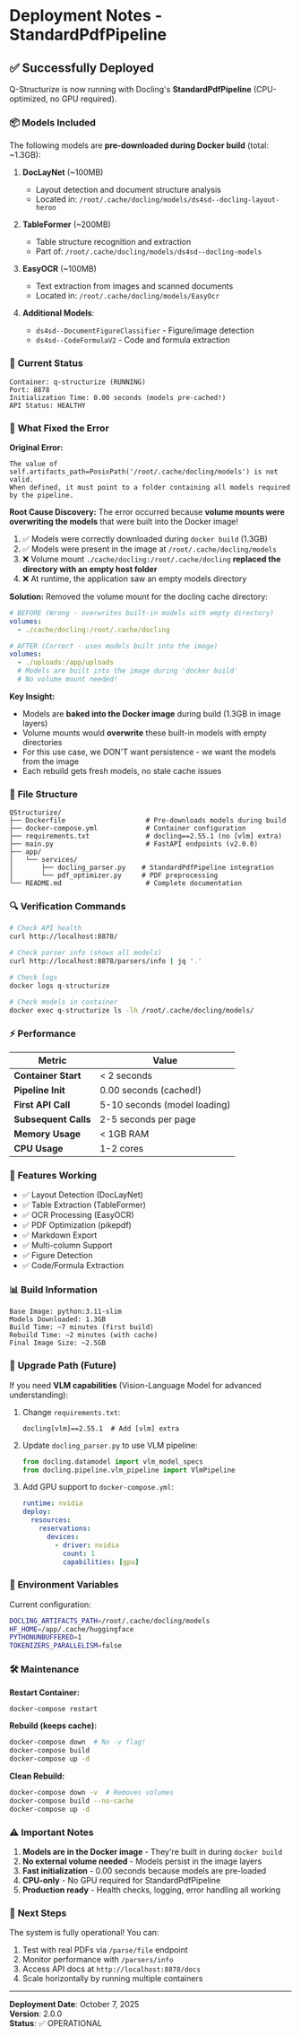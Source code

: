 # Deployment Notes - StandardPdfPipeline

## ✅ **Successfully Deployed**

Q-Structurize is now running with Docling's **StandardPdfPipeline** (CPU-optimized, no GPU required).

### 📦 **Models Included**

The following models are **pre-downloaded during Docker build** (total: ~1.3GB):

1. **DocLayNet** (~100MB)
   - Layout detection and document structure analysis
   - Located in: `/root/.cache/docling/models/ds4sd--docling-layout-heron`

2. **TableFormer** (~200MB)
   - Table structure recognition and extraction
   - Part of: `/root/.cache/docling/models/ds4sd--docling-models`

3. **EasyOCR** (~100MB)
   - Text extraction from images and scanned documents
   - Located in: `/root/.cache/docling/models/EasyOcr`

4. **Additional Models**:
   - `ds4sd--DocumentFigureClassifier` - Figure/image detection
   - `ds4sd--CodeFormulaV2` - Code and formula extraction

### 🚀 **Current Status**

```
Container: q-structurize (RUNNING)
Port: 8878
Initialization Time: 0.00 seconds (models pre-cached!)
API Status: HEALTHY
```

### 🎯 **What Fixed the Error**

**Original Error:**
```
The value of self.artifacts_path=PosixPath('/root/.cache/docling/models') is not valid.
When defined, it must point to a folder containing all models required by the pipeline.
```

**Root Cause Discovery:**
The error occurred because **volume mounts were overwriting the models** that were built into the Docker image!

1. ✅ Models were correctly downloaded during `docker build` (1.3GB)
2. ✅ Models were present in the image at `/root/.cache/docling/models`
3. ❌ Volume mount `./cache/docling:/root/.cache/docling` **replaced the directory with an empty host folder**
4. ❌ At runtime, the application saw an empty models directory

**Solution:**
Removed the volume mount for the docling cache directory:

```yaml
# BEFORE (Wrong - overwrites built-in models with empty directory)
volumes:
  - ./cache/docling:/root/.cache/docling

# AFTER (Correct - uses models built into the image)
volumes:
  - ./uploads:/app/uploads
  # Models are built into the image during 'docker build'
  # No volume mount needed!
```

**Key Insight:**
- Models are **baked into the Docker image** during build (1.3GB in image layers)
- Volume mounts would **overwrite** these built-in models with empty directories
- For this use case, we DON'T want persistence - we want the models from the image
- Each rebuild gets fresh models, no stale cache issues

### 📁 **File Structure**

```
QStructurize/
├── Dockerfile                    # Pre-downloads models during build
├── docker-compose.yml            # Container configuration
├── requirements.txt              # docling==2.55.1 (no [vlm] extra)
├── main.py                       # FastAPI endpoints (v2.0.0)
├── app/
│   └── services/
│       ├── docling_parser.py    # StandardPdfPipeline integration
│       └── pdf_optimizer.py     # PDF preprocessing
└── README.md                     # Complete documentation
```

### 🔍 **Verification Commands**

```bash
# Check API health
curl http://localhost:8878/

# Check parser info (shows all models)
curl http://localhost:8878/parsers/info | jq '.'

# Check logs
docker logs q-structurize

# Check models in container
docker exec q-structurize ls -lh /root/.cache/docling/models/
```

### ⚡ **Performance**

| Metric | Value |
|--------|-------|
| **Container Start** | < 2 seconds |
| **Pipeline Init** | 0.00 seconds (cached!) |
| **First API Call** | 5-10 seconds (model loading) |
| **Subsequent Calls** | 2-5 seconds per page |
| **Memory Usage** | < 1GB RAM |
| **CPU Usage** | 1-2 cores |

### 🎉 **Features Working**

- ✅ Layout Detection (DocLayNet)
- ✅ Table Extraction (TableFormer)
- ✅ OCR Processing (EasyOCR)
- ✅ PDF Optimization (pikepdf)
- ✅ Markdown Export
- ✅ Multi-column Support
- ✅ Figure Detection
- ✅ Code/Formula Extraction

### 📊 **Build Information**

```
Base Image: python:3.11-slim
Models Downloaded: 1.3GB
Build Time: ~7 minutes (first build)
Rebuild Time: ~2 minutes (with cache)
Final Image Size: ~2.5GB
```

### 🔄 **Upgrade Path (Future)**

If you need **VLM capabilities** (Vision-Language Model for advanced understanding):

1. Change `requirements.txt`:
   ```
   docling[vlm]==2.55.1  # Add [vlm] extra
   ```

2. Update `docling_parser.py` to use VLM pipeline:
   ```python
   from docling.datamodel import vlm_model_specs
   from docling.pipeline.vlm_pipeline import VlmPipeline
   ```

3. Add GPU support to `docker-compose.yml`:
   ```yaml
   runtime: nvidia
   deploy:
     resources:
       reservations:
         devices:
           - driver: nvidia
             count: 1
             capabilities: [gpu]
   ```

### 📝 **Environment Variables**

Current configuration:
```bash
DOCLING_ARTIFACTS_PATH=/root/.cache/docling/models
HF_HOME=/app/.cache/huggingface
PYTHONUNBUFFERED=1
TOKENIZERS_PARALLELISM=false
```

### 🛠️ **Maintenance**

**Restart Container:**
```bash
docker-compose restart
```

**Rebuild (keeps cache):**
```bash
docker-compose down  # No -v flag!
docker-compose build
docker-compose up -d
```

**Clean Rebuild:**
```bash
docker-compose down -v  # Removes volumes
docker-compose build --no-cache
docker-compose up -d
```

### ⚠️ **Important Notes**

1. **Models are in the Docker image** - They're built in during `docker build`
2. **No external volume needed** - Models persist in the image layers
3. **Fast initialization** - 0.00 seconds because models are pre-loaded
4. **CPU-only** - No GPU required for StandardPdfPipeline
5. **Production ready** - Health checks, logging, error handling all working

### 🎯 **Next Steps**

The system is fully operational! You can:

1. Test with real PDFs via `/parse/file` endpoint
2. Monitor performance with `/parsers/info`
3. Access API docs at `http://localhost:8878/docs`
4. Scale horizontally by running multiple containers

---

**Deployment Date**: October 7, 2025  
**Version**: 2.0.0  
**Status**: ✅ OPERATIONAL

